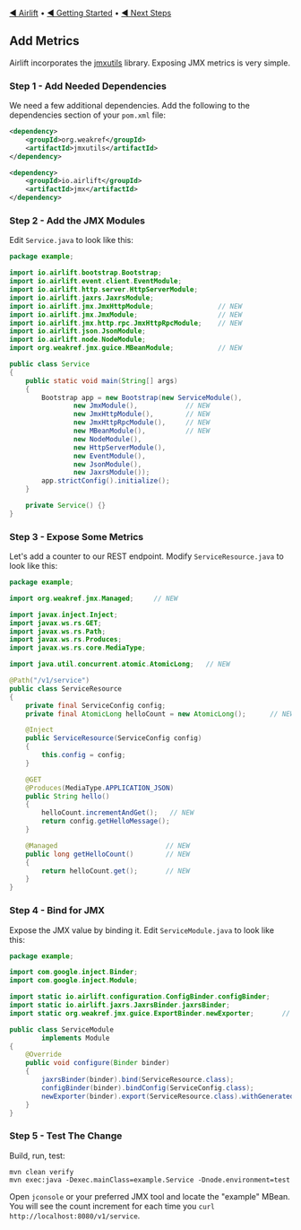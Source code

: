 [◀︎ Airlift](../README.md) • [◀︎ Getting Started](getting_started.md) • [◀︎ Next Steps](next_steps.md)

## Add Metrics

Airlift incorporates the [jmxutils](https://github.com/martint/jmxutils) library. Exposing
JMX metrics is very simple.

### Step 1 - Add Needed Dependencies

We need a few additional dependencies. Add the following to the dependencies section of your
`pom.xml` file:

```xml 
<dependency>
    <groupId>org.weakref</groupId>
    <artifactId>jmxutils</artifactId>
</dependency>

<dependency>
    <groupId>io.airlift</groupId>
    <artifactId>jmx</artifactId>
</dependency>
```

### Step 2 - Add the JMX Modules

Edit `Service.java` to look like this:

```java
package example;

import io.airlift.bootstrap.Bootstrap;
import io.airlift.event.client.EventModule;
import io.airlift.http.server.HttpServerModule;
import io.airlift.jaxrs.JaxrsModule;
import io.airlift.jmx.JmxHttpModule;                // NEW
import io.airlift.jmx.JmxModule;                    // NEW
import io.airlift.jmx.http.rpc.JmxHttpRpcModule;    // NEW
import io.airlift.json.JsonModule;
import io.airlift.node.NodeModule;
import org.weakref.jmx.guice.MBeanModule;           // NEW

public class Service
{
    public static void main(String[] args)
    {
        Bootstrap app = new Bootstrap(new ServiceModule(),
                new JmxModule(),            // NEW
                new JmxHttpModule(),        // NEW
                new JmxHttpRpcModule(),     // NEW
                new MBeanModule(),          // NEW
                new NodeModule(),
                new HttpServerModule(),
                new EventModule(),
                new JsonModule(),
                new JaxrsModule());
        app.strictConfig().initialize();
    }

    private Service() {}
}
```

### Step 3 - Expose Some Metrics

Let's add a counter to our REST endpoint. Modify `ServiceResource.java` to look like this:

```java
package example;

import org.weakref.jmx.Managed;     // NEW

import javax.inject.Inject;
import javax.ws.rs.GET;
import javax.ws.rs.Path;
import javax.ws.rs.Produces;
import javax.ws.rs.core.MediaType;

import java.util.concurrent.atomic.AtomicLong;   // NEW

@Path("/v1/service")
public class ServiceResource
{
    private final ServiceConfig config;
    private final AtomicLong helloCount = new AtomicLong();      // NEW

    @Inject
    public ServiceResource(ServiceConfig config)
    {
        this.config = config;
    }

    @GET
    @Produces(MediaType.APPLICATION_JSON)
    public String hello()
    {
        helloCount.incrementAndGet();   // NEW
        return config.getHelloMessage();
    }

    @Managed                           // NEW
    public long getHelloCount()        // NEW
    {
        return helloCount.get();       // NEW
    }
}
```

### Step 4 - Bind for JMX

Expose the JMX value by binding it. Edit `ServiceModule.java` to look like this:

```java
package example;

import com.google.inject.Binder;
import com.google.inject.Module;

import static io.airlift.configuration.ConfigBinder.configBinder;
import static io.airlift.jaxrs.JaxrsBinder.jaxrsBinder;
import static org.weakref.jmx.guice.ExportBinder.newExporter;       // NEW

public class ServiceModule
        implements Module
{
    @Override
    public void configure(Binder binder)
    {
        jaxrsBinder(binder).bind(ServiceResource.class);
        configBinder(binder).bindConfig(ServiceConfig.class);
        newExporter(binder).export(ServiceResource.class).withGeneratedName();  // NEW
    }
}
```

### Step 5 - Test The Change

Build, run, test:

```
mvn clean verify
mvn exec:java -Dexec.mainClass=example.Service -Dnode.environment=test
```

Open `jconsole` or your preferred JMX tool and locate the "example" MBean. You will see the count
increment for each time you `curl http://localhost:8080/v1/service`.
